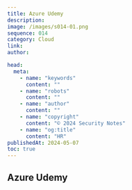 ```yaml
---
title: Azure Udemy
description:
image: /images/s014-01.png
sequence: 014
category: Cloud
link:
author:

head:
  meta:
    - name: "keywords"
      content: ""
    - name: "robots"
      content: ""
    - name: "author"
      content: ""
    - name: "copyright"
      content: "© 2024 Security Notes"
    - name: "og:title"
      content: "HR"
publishedAt: 2024-05-07
toc: true
---
```


## Azure Udemy
